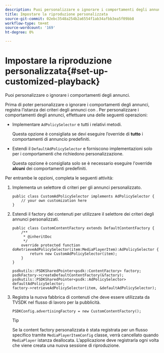 ```yaml
---
description: Puoi personalizzare o ignorare i comportamenti degli annunci.
title: Impostare la riproduzione personalizzata
source-git-commit: 02ebc3548a254b2a6554f1ab34afbb3ea5f09bb8
workflow-type: tm+mt
source-wordcount: '169'
ht-degree: 0%

---
```


# Impostare la riproduzione personalizzata{#set-up-customized-playback}

Puoi personalizzare o ignorare i comportamenti degli annunci.

Prima di poter personalizzare o ignorare i comportamenti degli annunci, registra l’istanza dei criteri degli annunci con .
Per personalizzare i comportamenti degli annunci, effettuare una delle seguenti operazioni:

* Implementare `AdPolicySelector` e tutti i relativi metodi.

  Questa opzione è consigliata se devi eseguire l’override di **tutto** i comportamenti di annuncio predefiniti.

* Estendi il `DefaultAdPolicySelector` e forniscono implementazioni solo per i comportamenti che richiedono personalizzazione.

  Questa opzione è consigliata solo se è necessario eseguire l&#39;override **alcuni** dei comportamenti predefiniti.

Per entrambe le opzioni, completa le seguenti attività:

1. Implementa un selettore di criteri per gli annunci personalizzato.

   ```
   public class CustomAdPolicySelector implements AdPolicySelector { 
       // your own customization here 
   }
   ```

1. Estendi il factory dei contenuti per utilizzare il selettore dei criteri degli annunci personalizzati.

   ```
   public class CustomContentFactory extends DefaultContentFactory { 
       /** 
        * @inheritDoc 
        */ 
       override protected function doRetrieveAdPolicySelector(item:MediaPlayerItem):AdPolicySelector { 
           return new CustomAdPolicySelector(item); 
       } 
   }
   ```

   ```
   psdkutils::PSDKSharedPointer<psdk::ContentFactory> factory; 
   psdkFactory->createDefaultContentFactory(&factory); 
   psdkutils::PSDKSharedPointer<psdk::AdPolicySelector> defaultAdPolicySelector; 
   factory->retrieveAdPolicySelector(item, &defaultAdPolicySelector);
   ```

1. Registra la nuova fabbrica di contenuti che deve essere utilizzata da TVSDK nel flusso di lavoro per la pubblicità.

   ```
   PSDKConfig.advertisingFactory = new CustomContentFactory();
   ```

   >[!TIP]
   >
   >Se la content factory personalizzata è stata registrata per un flusso specifico tramite `MediaPlayerItemConfig` classe, verrà cancellato quando `MediaPlayer` istanza deallocata. L’applicazione deve registrarla ogni volta che viene creata una nuova sessione di riproduzione.
